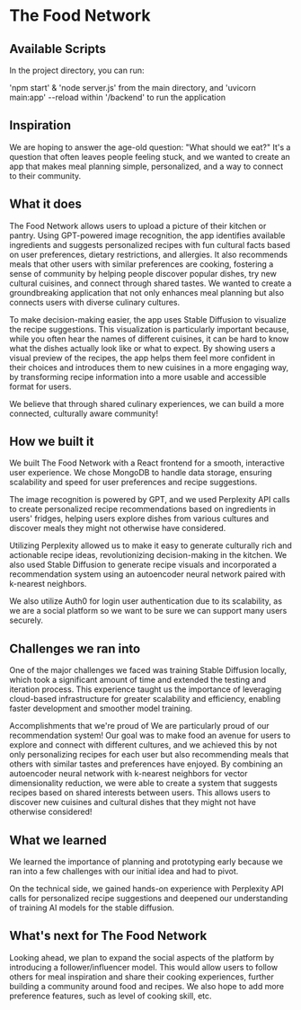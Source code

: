 # The Food Network


## Available Scripts

In the project directory, you can run:

'npm start' & 'node server.js' from the main directory, and 'uvicorn main:app' --reload within '/backend' to run the application

## Inspiration
We are hoping to answer the age-old question: "What should we eat?" It's a question that often leaves people feeling stuck, and we wanted to create an app that makes meal planning simple, personalized, and a way to connect to their community.

## What it does
The Food Network allows users to upload a picture of their kitchen or pantry. Using GPT-powered image recognition, the app identifies available ingredients and suggests personalized recipes with fun cultural facts based on user preferences, dietary restrictions, and allergies. It also recommends meals that other users with similar preferences are cooking, fostering a sense of community by helping people discover popular dishes, try new cultural cuisines, and connect through shared tastes. We wanted to create a groundbreaking application that not only enhances meal planning but also connects users with diverse culinary cultures.

To make decision-making easier, the app uses Stable Diffusion to visualize the recipe suggestions. This visualization is particularly important because, while you often hear the names of different cuisines, it can be hard to know what the dishes actually look like or what to expect. By showing users a visual preview of the recipes, the app helps them feel more confident in their choices and introduces them to new cuisines in a more engaging way, by transforming recipe information into a more usable and accessible format for users.

We believe that through shared culinary experiences, we can build a more connected, culturally aware community!

## How we built it
We built The Food Network with a React frontend for a smooth, interactive user experience. We chose MongoDB to handle data storage, ensuring scalability and speed for user preferences and recipe suggestions.

The image recognition is powered by GPT, and we used Perplexity API calls to create personalized recipe recommendations based on ingredients in users' fridges, helping users explore dishes from various cultures and discover meals they might not otherwise have considered.

Utilizing Perplexity allowed us to make it easy to generate culturally rich and actionable recipe ideas, revolutionizing decision-making in the kitchen. We also used Stable Diffusion to generate recipe visuals and incorporated a recommendation system using an autoencoder neural network paired with k-nearest neighbors.

We also utilize Auth0 for login user authentication due to its scalability, as we are a social platform so we want to be sure we can support many users securely.

## Challenges we ran into
One of the major challenges we faced was training Stable Diffusion locally, which took a significant amount of time and extended the testing and iteration process. This experience taught us the importance of leveraging cloud-based infrastructure for greater scalability and efficiency, enabling faster development and smoother model training.

Accomplishments that we're proud of
We are particularly proud of our recommendation system! Our goal was to make food an avenue for users to explore and connect with different cultures, and we achieved this by not only personalizing recipes for each user but also recommending meals that others with similar tastes and preferences have enjoyed. By combining an autoencoder neural network with k-nearest neighbors for vector dimensionality reduction, we were able to create a system that suggests recipes based on shared interests between users. This allows users to discover new cuisines and cultural dishes that they might not have otherwise considered!

## What we learned
We learned the importance of planning and prototyping early because we ran into a few challenges with our initial idea and had to pivot.

On the technical side, we gained hands-on experience with Perplexity API calls for personalized recipe suggestions and deepened our understanding of training AI models for the stable diffusion.

## What's next for The Food Network
Looking ahead, we plan to expand the social aspects of the platform by introducing a follower/influencer model. This would allow users to follow others for meal inspiration and share their cooking experiences, further building a community around food and recipes. We also hope to add more preference features, such as level of cooking skill, etc.
